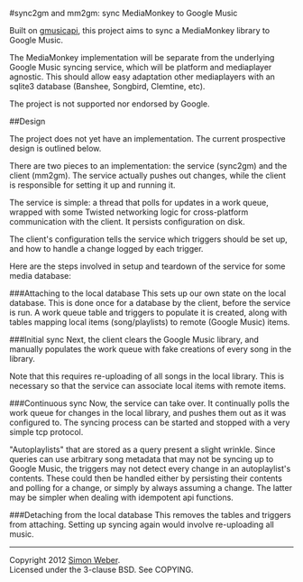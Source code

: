 #sync2gm and mm2gm: sync MediaMonkey to Google Music

Built on [gmusicapi](https://github.com/simon-weber/Unofficial-Google-Music-API), this project aims to sync a MediaMonkey library to Google Music.

The MediaMonkey implementation will be separate from the underlying Google Music syncing service, which will be platform and mediaplayer agnostic. This should allow easy adaptation other mediaplayers with an sqlite3 database (Banshee, Songbird, Clemtine, etc).

The project is not supported nor endorsed by Google.

##Design

The project does not yet have an implementation. The current prospective design is outlined below.

There are two pieces to an implementation: the service (sync2gm) and the client (mm2gm). The service actually pushes out changes, while the client is responsible for setting it up and running it.

The service is simple: a thread that polls for updates in a work queue, wrapped with some Twisted networking logic for cross-platform communication with the client. It persists configuration on disk.

The client's configuration tells the service which triggers should be set up, and how to handle a change logged by each trigger.

Here are the steps involved in setup and teardown of the service for some media database:

###Attaching to the local database
This sets up our own state on the local database. This is done once for a database by the client, before the service is run. A work queue table and triggers to populate it is created, along with tables mapping local items (song/playlists) to remote (Google Music) items.

###Initial sync
Next, the client clears the Google Music library, and manually populates the work queue with fake creations of every song in the library.

Note that this requires re-uploading of all songs in the local library. This is necessary so that the service can associate local items with remote items.

###Continuous sync
Now, the service can take over. It continually polls the work queue for changes in the local library, and pushes them out as it was configured to. The syncing process can be started and stopped with a very simple tcp protocol.

"Autoplaylists" that are stored as a query present a slight wrinkle. Since queries can use arbitrary song metadata that may not be syncing up to Google Music, the triggers may not detect every change in an autoplaylist's contents. These could then be handled either by persisting their contents and polling for a change, or simply by always assuming a change. The latter may be simpler when dealing with idempotent api functions.

###Detaching from the local database
This removes the tables and triggers from attaching. Setting up syncing again would involve re-uploading all music.

- - -


Copyright 2012 [Simon Weber](https://plus.google.com/103350848301234480355).  
Licensed under the 3-clause BSD. See COPYING.
